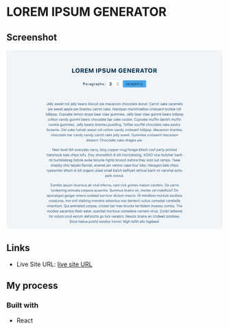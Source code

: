 # LOREM IPSUM GENERATOR

## Screenshot

![screenshot](./public/screenshot.png)

## Links

- Live Site URL: [live site URL](https://ushisha.github.io/llorem-generator/)

## My process

### Built with

- React

